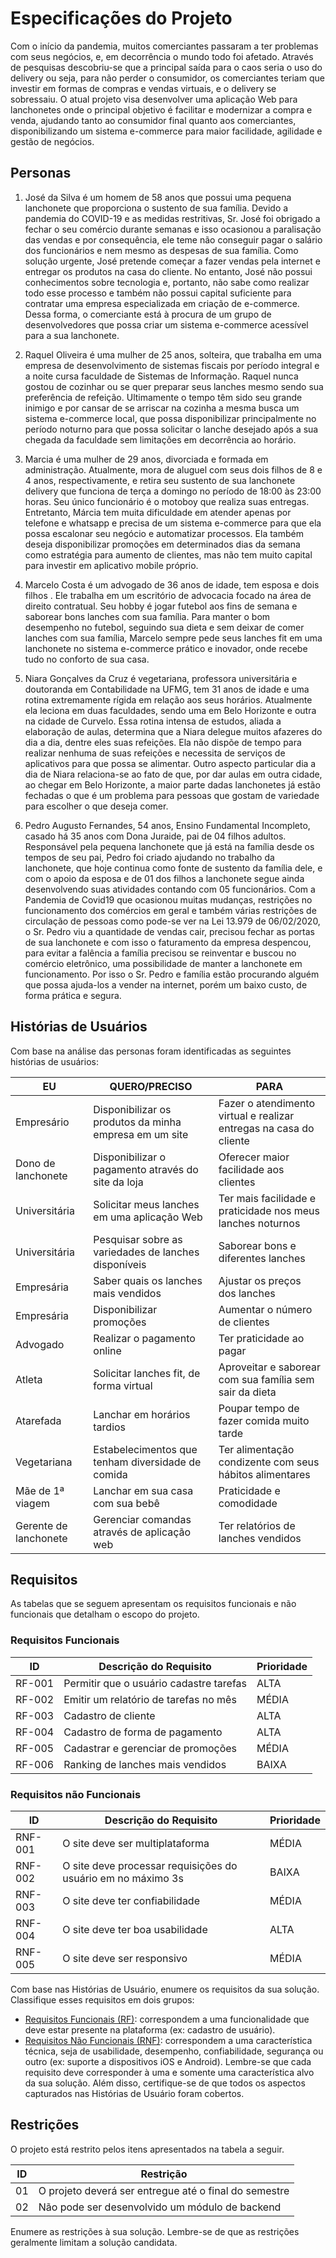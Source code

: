 # Especificações do Projeto

Com o início da pandemia, muitos comerciantes passaram a ter problemas com seus negócios, e, em decorrência o mundo todo foi afetado. Através de pesquisas descobriu-se que a principal saída para o caos seria o uso do delivery ou seja, para não perder o consumidor, os comerciantes teriam que investir em formas de compras e vendas virtuais, e o delivery se sobressaiu. O atual projeto visa desenvolver uma aplicação Web para lanchonetes onde o principal objetivo é facilitar e modernizar a compra e venda, ajudando tanto ao consumidor final quanto aos comerciantes, disponibilizando um sistema e-commerce para maior facilidade, agilidade e gestão de negócios.

## Personas

1. José da Silva é um homem de 58 anos que possui uma pequena lanchonete que proporciona o sustento de sua família. Devido a pandemia do COVID-19 e as medidas restritivas, Sr. José foi obrigado a fechar o seu comércio durante semanas e isso ocasionou a paralisação das vendas e por consequência, ele teme não conseguir pagar o salário dos funcionários e nem mesmo as despesas de sua família. Como solução urgente, José pretende começar a fazer vendas pela internet e entregar os produtos na casa do cliente. No entanto, José não possui conhecimentos sobre tecnologia e, portanto, não sabe como realizar todo esse processo e também não possui capital suficiente para contratar uma empresa especializada em criação de e-commerce. Dessa forma, o comerciante está à procura de um grupo de desenvolvedores que possa criar um sistema e-commerce acessível para a sua lanchonete.

2. Raquel Oliveira é uma mulher de 25 anos, solteira, que trabalha em uma empresa de desenvolvimento de sistemas fiscais por período integral e a noite cursa faculdade de Sistemas de Informação. Raquel nunca gostou de cozinhar ou se quer preparar seus lanches mesmo sendo sua preferência de refeição. Ultimamente o tempo têm sido seu grande inimigo e por cansar de se arriscar na cozinha a mesma busca um sistema e-commerce local, que possa disponibilizar principalmente no período noturno para que possa solicitar o lanche desejado após a sua chegada da faculdade sem limitações em decorrência ao horário.

3. Marcia é uma mulher de 29 anos, divorciada e formada em administração. Atualmente, mora de aluguel com seus dois filhos de 8 e 4 anos, respectivamente, e retira seu sustento de sua lanchonete delivery que funciona de terça a domingo no período de 18:00 às 23:00 horas. Seu único funcionário é o motoboy que realiza suas entregas. Entretanto, Márcia tem muita dificuldade em atender apenas por telefone e whatsapp e precisa de um sistema e-commerce para que ela possa escalonar seu negócio e automatizar processos. Ela também deseja disponibilizar promoções em determinados dias da semana como estratégia para aumento de clientes, mas não tem muito capital para investir em aplicativo mobile próprio.

4. Marcelo Costa é um advogado de 36 anos de idade, tem esposa e dois filhos . Ele trabalha em um escritório de advocacia focado na área de direito contratual. Seu hobby é jogar futebol aos fins de semana e saborear bons lanches com sua família. Para manter o bom desempenho no futebol, seguindo sua dieta e sem deixar de comer lanches com sua família, Marcelo sempre pede seus lanches fit em uma lanchonete no sistema e-commerce prático e inovador, onde recebe tudo no conforto de sua casa.

5. Niara Gonçalves da Cruz é vegetariana, professora universitária e doutoranda em Contabilidade na UFMG, tem 31 anos de idade e uma rotina extremamente rígida em relação aos seus horários. Atualmente ela leciona em duas faculdades, sendo uma em Belo Horizonte e outra na cidade de Curvelo. Essa rotina intensa de estudos, aliada a elaboração de aulas, determina que a Niara delegue muitos afazeres do dia a dia, dentre eles suas refeições. Ela não dispõe de tempo para realizar nenhuma de suas refeições e necessita de serviços de aplicativos para que possa se alimentar. Outro aspecto particular dia a dia de Niara relaciona-se ao fato de que, por dar aulas em outra cidade, ao chegar em Belo Horizonte, a maior parte dadas lanchonetes já estão fechadas o que é um problema para pessoas que gostam de variedade para escolher o que deseja comer.

6. Pedro Augusto Fernandes, 54 anos, Ensino Fundamental Incompleto, casado há 35 anos com Dona Juraide, pai de 04 filhos adultos. Responsável pela pequena lanchonete que já está na família desde os tempos de seu pai, Pedro foi criado ajudando no trabalho da lanchonete, que hoje continua como fonte de sustento da família dele, e com o apoio da esposa e de 01 dos filhos a lanchonete segue ainda desenvolvendo suas atividades contando com 05 funcionários. Com a Pandemia de Covid19 que ocasionou muitas mudanças, restrições no funcionamento dos comércios em geral e também várias restrições de circulação de pessoas como pode-se ver na Lei 13.979 de 06/02/2020, o Sr. Pedro viu a quantidade de vendas cair, precisou fechar as portas de sua lanchonete e com isso o faturamento da empresa despencou, para evitar a falência a família precisou se reinventar e buscou no comércio eletrônico, uma possibilidade de manter a lanchonete em funcionamento. Por isso o Sr. Pedro e família estão procurando alguém que possa ajuda-los a vender na internet, porém um baixo custo, de forma prática e segura.

## Histórias de Usuários

Com base na análise das personas foram identificadas as seguintes histórias de usuários:

| EU                   | QUERO/PRECISO                                          | PARA                                                               |
| -------------------- | ------------------------------------------------------ | ------------------------------------------------------------------ |
| Empresário           | Disponibilizar os produtos da minha empresa em um site | Fazer o atendimento virtual e realizar entregas na casa do cliente |
| Dono de lanchonete   | Disponibilizar o pagamento através do site da loja     | Oferecer maior facilidade aos clientes                             |
| Universitária        | Solicitar meus lanches em uma aplicação Web            | Ter mais facilidade e praticidade nos meus lanches noturnos        |
| Universitária        | Pesquisar sobre as variedades de lanches disponíveis   | Saborear bons e diferentes lanches                                 |
| Empresária           | Saber quais os lanches mais vendidos                   | Ajustar os preços dos lanches                                      |
| Empresária           | Disponibilizar promoções                               | Aumentar o número de clientes                                      |
| Advogado             | Realizar o pagamento online                            | Ter praticidade ao pagar                                           |
| Atleta               | Solicitar lanches fit, de forma virtual                | Aproveitar e saborear com sua família sem sair da dieta            |
| Atarefada            | Lanchar em horários tardios                            | Poupar tempo de fazer comida muito tarde                           |
| Vegetariana          | Estabelecimentos que tenham diversidade de comida      | Ter alimentação condizente com seus hábitos alimentares            |
| Mãe de 1ª viagem     | Lanchar em sua casa com sua bebê                       | Praticidade e comodidade                                           |
| Gerente de lanchonete| Gerenciar comandas através de aplicação web            | Ter relatórios de lanches vendidos                                 |

## Requisitos

As tabelas que se seguem apresentam os requisitos funcionais e não funcionais que detalham o escopo do projeto.

### Requisitos Funcionais

| ID     | Descrição do Requisito                  | Prioridade |
| ------ | --------------------------------------- | ---------- |
| RF-001 | Permitir que o usuário cadastre tarefas | ALTA       |
| RF-002 | Emitir um relatório de tarefas no mês   | MÉDIA      |
| RF-003 | Cadastro de cliente                     | ALTA       |
| RF-004 | Cadastro de forma de pagamento          | ALTA       |
| RF-005 | Cadastrar e gerenciar de promoções      | MÉDIA      |
| RF-006 | Ranking de lanches mais vendidos        | BAIXA      |

### Requisitos não Funcionais

| ID      | Descrição do Requisito                                            | Prioridade |
| ------- | ----------------------------------------------------------------- | ---------- |
| RNF-001 | O site deve ser multiplataforma                                   | MÉDIA      |
| RNF-002 | O site deve processar requisições do usuário em no máximo 3s      | BAIXA      |
| RNF-003 | O site deve ter confiabilidade                                    | MÉDIA      |
| RNF-004 | O site deve ter boa usabilidade                                   | ALTA       |
| RNF-005 | O site deve ser responsivo                                        | MÉDIA      |

Com base nas Histórias de Usuário, enumere os requisitos da sua solução. Classifique esses requisitos em dois grupos:

- [Requisitos Funcionais
  (RF)](https://pt.wikipedia.org/wiki/Requisito_funcional):
  correspondem a uma funcionalidade que deve estar presente na
  plataforma (ex: cadastro de usuário).
- [Requisitos Não Funcionais
  (RNF)](https://pt.wikipedia.org/wiki/Requisito_n%C3%A3o_funcional):
  correspondem a uma característica técnica, seja de usabilidade,
  desempenho, confiabilidade, segurança ou outro (ex: suporte a
  dispositivos iOS e Android).
  Lembre-se que cada requisito deve corresponder à uma e somente uma
  característica alvo da sua solução. Além disso, certifique-se de que
  todos os aspectos capturados nas Histórias de Usuário foram cobertos.

## Restrições

O projeto está restrito pelos itens apresentados na tabela a seguir.

| ID  | Restrição                                             |
| --- | ----------------------------------------------------- |
| 01  | O projeto deverá ser entregue até o final do semestre |
| 02  | Não pode ser desenvolvido um módulo de backend        |

Enumere as restrições à sua solução. Lembre-se de que as restrições geralmente limitam a solução candidata.
